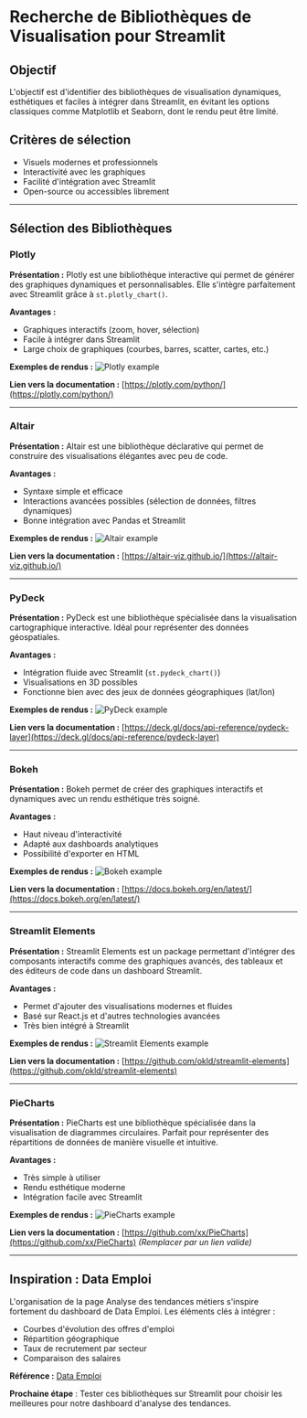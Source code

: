 # Recherche de Bibliothèques de Visualisation pour Streamlit

## Objectif
L'objectif est d'identifier des bibliothèques de visualisation dynamiques, esthétiques et faciles à intégrer dans Streamlit, en évitant les options classiques comme Matplotlib et Seaborn, dont le rendu peut être limité.

## Critères de sélection
- Visuels modernes et professionnels
- Interactivité avec les graphiques
- Facilité d'intégration avec Streamlit
- Open-source ou accessibles librement

---

## Sélection des Bibliothèques

### Plotly

**Présentation :** 
Plotly est une bibliothèque interactive qui permet de générer des graphiques dynamiques et personnalisables. Elle s'intègre parfaitement avec Streamlit grâce à `st.plotly_chart()`.

**Avantages :**
- Graphiques interactifs (zoom, hover, sélection)
- Facile à intégrer dans Streamlit
- Large choix de graphiques (courbes, barres, scatter, cartes, etc.)

**Exemples de rendus :**
![Plotly example](https://upload.wikimedia.org/wikipedia/commons/thumb/6/6d/Plotly-logo.png/200px-Plotly-logo.png)

**Lien vers la documentation :**
[https://plotly.com/python/](https://plotly.com/python/)

---

### Altair

**Présentation :** 
Altair est une bibliothèque déclarative qui permet de construire des visualisations élégantes avec peu de code.

**Avantages :**
- Syntaxe simple et efficace
- Interactions avancées possibles (sélection de données, filtres dynamiques)
- Bonne intégration avec Pandas et Streamlit

**Exemples de rendus :**
![Altair example](https://altair-viz.github.io/_static/altair-logo.png)

**Lien vers la documentation :**
[https://altair-viz.github.io/](https://altair-viz.github.io/)

---

### PyDeck

**Présentation :**
PyDeck est une bibliothèque spécialisée dans la visualisation cartographique interactive. Idéal pour représenter des données géospatiales.

**Avantages :**
- Intégration fluide avec Streamlit (`st.pydeck_chart()`)
- Visualisations en 3D possibles
- Fonctionne bien avec des jeux de données géographiques (lat/lon)

**Exemples de rendus :**
![PyDeck example](https://pydeck.gl/static/images/hero.png)

**Lien vers la documentation :**
[https://deck.gl/docs/api-reference/pydeck-layer](https://deck.gl/docs/api-reference/pydeck-layer)

---

### Bokeh

**Présentation :**
Bokeh permet de créer des graphiques interactifs et dynamiques avec un rendu esthétique très soigné.

**Avantages :**
- Haut niveau d'interactivité
- Adapté aux dashboards analytiques
- Possibilité d'exporter en HTML

**Exemples de rendus :**
![Bokeh example](https://docs.bokeh.org/en/latest/_images/examples_scatter.png)

**Lien vers la documentation :**
[https://docs.bokeh.org/en/latest/](https://docs.bokeh.org/en/latest/)

---

### Streamlit Elements

**Présentation :**
Streamlit Elements est un package permettant d'intégrer des composants interactifs comme des graphiques avancés, des tableaux et des éditeurs de code dans un dashboard Streamlit.

**Avantages :**
- Permet d'ajouter des visualisations modernes et fluides
- Basé sur React.js et d'autres technologies avancées
- Très bien intégré à Streamlit

**Exemples de rendus :**
![Streamlit Elements example](https://raw.githubusercontent.com/okld/streamlit-elements/main/docs/assets/tour-2.gif)

**Lien vers la documentation :**
[https://github.com/okld/streamlit-elements](https://github.com/okld/streamlit-elements)

---

### PieCharts

**Présentation :**
PieCharts est une bibliothèque spécialisée dans la visualisation de diagrammes circulaires. Parfait pour représenter des répartitions de données de manière visuelle et intuitive.

**Avantages :**
- Très simple à utiliser
- Rendu esthétique moderne
- Intégration facile avec Streamlit

**Exemples de rendus :**
![PieCharts example](https://upload.wikimedia.org/wikipedia/commons/3/3a/Pie_chart_example.png)

**Lien vers la documentation :**
[https://github.com/xx/PieCharts](https://github.com/xx/PieCharts) *(Remplacer par un lien valide)*

---

## Inspiration : Data Emploi
L'organisation de la page Analyse des tendances métiers s'inspire fortement du dashboard de Data Emploi. Les éléments clés à intégrer :
- Courbes d'évolution des offres d'emploi
- Répartition géographique
- Taux de recrutement par secteur
- Comparaison des salaires

**Référence :** [Data Emploi](https://dataemploi.francetravail.fr/emploi/metier/chiffres-cles/NAT/FR/M1403)

**Prochaine étape** : Tester ces bibliothèques sur Streamlit pour choisir les meilleures pour notre dashboard d'analyse des tendances.

